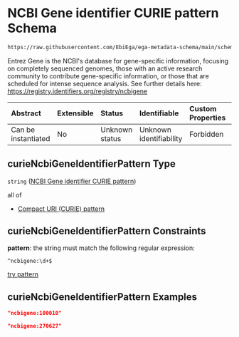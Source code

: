 # NCBI Gene identifier CURIE pattern Schema

```txt
https://raw.githubusercontent.com/EbiEga/ega-metadata-schema/main/schemas/EGA.common-definitions.json#/$defs/curieNcbiGeneIdentifierPattern
```

Entrez Gene is the NCBI's database for gene-specific information, focusing on completely sequenced genomes, those with an active research community to contribute gene-specific information, or those that are scheduled for intense sequence analysis. See further details here: <https://registry.identifiers.org/registry/ncbigene>

| Abstract            | Extensible | Status         | Identifiable            | Custom Properties | Additional Properties | Access Restrictions | Defined In                                                                                           |
| :------------------ | :--------- | :------------- | :---------------------- | :---------------- | :-------------------- | :------------------ | :--------------------------------------------------------------------------------------------------- |
| Can be instantiated | No         | Unknown status | Unknown identifiability | Forbidden         | Allowed               | none                | [EGA.common-definitions.json\*](../../../schemas/EGA.common-definitions.json "open original schema") |

## curieNcbiGeneIdentifierPattern Type

`string` ([NCBI Gene identifier CURIE pattern](ega-4-defs-ncbi-gene-identifier-curie-pattern.md))

all of

* [Compact URI (CURIE) pattern](ega-4-defs-compact-uri-curie-pattern.md "check type definition")

## curieNcbiGeneIdentifierPattern Constraints

**pattern**: the string must match the following regular expression:&#x20;

```regexp
^ncbigene:\d+$
```

[try pattern](https://regexr.com/?expression=%5Encbigene%3A%5Cd%2B%24 "try regular expression with regexr.com")

## curieNcbiGeneIdentifierPattern Examples

```json
"ncbigene:100010"
```

```json
"ncbigene:270627"
```
